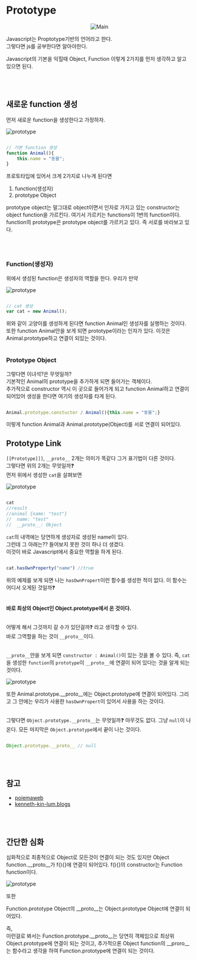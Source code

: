 # Prototype

<div align=center>

![Main](https://github.com/SeonHyungJo/FrontEnd-Dev/blob/master/assets/image/prototypeLogo.png?raw=true)

</div>

Javascript는 Proptotype기반의 언어라고 한다.
</br>
그렇다면 js를 공부한다면 알아야한다.
</br>

Javascript의 기본을 익힐때 Object, Function 이렇게 2가지를 먼저 생각하고 알고 있으면 된다.

</br>
</br>

## 새로운 function 생성

먼저 새로운 function을 생성한다고 가정하자.
</br>

![prototype](https://github.com/SeonHyungJo/FrontEnd-Dev/blob/master/assets/image/prototype_1.png?raw=true)

```javascript

// 기본 function 생성
function Animal(){
    this.name = "동물";
}

```

프로토타입에 있어서 크게 2가지로 나누게 된다면

1. function(생성자)
2. prototype Object

prototype object는 말그대로 object이면서 인자로 가지고 있는 constructor는 object function을 가르킨다.
여기서 가르키는 functions이 1번의 function이다.
function의 prototype은 prototype object를 가르키고 있다.
즉 서로를 바라보고 있다.

</br>
</br>

### Function(생성자)

위에서 생성된 function은 생성자의 역할을 한다. 우리가 만약
</br>

![prototype](https://github.com/SeonHyungJo/FrontEnd-Dev/blob/master/assets/image/prototype_2.png?raw=true)

```javascript

// cat 생성
var cat = new Animal();

```

위와 같이 고양이를 생성하게 된다면 function Animal인 생성자를 실행하는 것이다.
</br>
또한 function Animal안을 보게 되면 prototype이라는 인자가 있다. 이것은 Animal.prototype하고 연결이 되있는 것이다.
</br>
</br>

### Prototype Object

그렇다면 이녀석?은 무엇일까?
</br>
기본적인 Animal의 prototype을 추가하게 되면 들어가는 객체이다.
</br>
추가적으로 constructor 역시 이 곳으로 들어가게 되고 function Animal하고 연결이 되어있어 생성을 한다면 여기의 생성자를 타게 된다.

```javascript

Animal.prototype.constuctor / Animal(){this.name = "동물";}

```

이렇게 function Animal과 Animal.prototype(Object)를 서로 연결이 되어있다.

## Prototype Link

`[[Prototype]]]`, `__proto__` 2개는 의미가 똑같다 그거 표기법이 다른 것이다.
</br>
그렇다면 위의 2개는 무엇일까:question:
</br>
먼저 위에서 생성한 `cat`을 살펴보면

![prototype](https://github.com/SeonHyungJo/FrontEnd-Dev/blob/master/assets/image/prototype_3.png?raw=true)

```javascript

cat
//result
//animal {name: "test"}
//  name: "test"
//  __proto__: Object

```

`cat`의 내역에는 당연하게 생성자로 생성된 name이 있다.
</br>
그런데 그 아래는?? 들어보지 못한 것이 하나 더 생겼다.
</br>
이것이 바로 Javascript에서 중요한 역할을 하게 된다.

```javascript

cat.hasOwnProperty("name") //true

```

위의 예제를 보게 되면 나는 `hasOwnPropert`이런 함수를 생성한 적이 없다. 이 함수는 어디서 오게된 것일까:question:
</br>
</br>

**바로 최상의 Object인 Object.prototype에서 온 것이다.**
</br>
</br>

어떻게 해서 그것까지 갈 수가 있던걸까:question: 라고 생각할 수 있다.
</br>
바로 그역할을 하는 것이 `__proto__`이다.
</br>
</br>

`__proto__`안을 보게 되면 `constructor : Animal()`이 있는 것을 볼 수 있다. 즉, `cat`을 생성한 `function`의 `prototype`이 `__proto__`에 연결이 되어 있다는 것을 알게 되는 것이다.
</br>

![prototype](https://github.com/SeonHyungJo/FrontEnd-Dev/blob/master/assets/image/prototype_4.png?raw=true)

또한 Animal.prototype.__proto__에는 Object.prototype에 연결이 되어있다. 그리고 그 안에는 우리가 사용한 `hasOwnPropert`이 있어서 사용을 하는 것이다.
</br>
</br>

그렇다면 `Object.prototype.__proto__`는 무엇일까:question: 아무것도 없다. 그냥 `null`이 나온다. 모든 마지막은 `Object.prototype`에서 끝이 나는 것이다.

```javascript

Object.prototype.__proto__ // null

```

</br>
</br>

## 참고

- [poiemaweb](https://poiemaweb.com/js-prototype)
- [kenneth-kin-lum.blogs](http://kenneth-kin-lum.blogspot.com/2012/10/javascripts-pseudo-classical.html)

</br>
</br>

## 간단한 심화

심화적으로 최종적으로 Object로 모든것이 연결이 되는 것도 있지만 Object function.__proto__가  f(){}에 연결이 되어있다. f(){}의 constructor는 Function function이다.
</br>

![prototype](https://github.com/SeonHyungJo/FrontEnd-Dev/blob/master/assets/image/prototype_5.png?raw=true)

또한
</br>

Function.prototype Object의 __proto__는 Object.prototype Object에 연결이 되어있다.
</br>

즉,</br>
이런걸로 봐서는 Function.prototype.__proto__는 당연히 객체임으로 최상위 Object.prototype에 연결이 되는 것이고, 추가적으론 Object function의 __proro__는 함수라고 생각을 하여 Function.prototype에 연결이 되는 것이다.